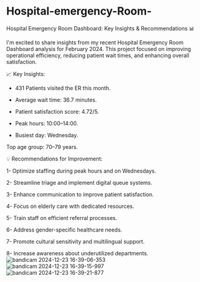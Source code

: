 # Hospital-emergency-Room-
Hospital Emergency Room Dashboard: Key Insights & Recommendations 📊

I'm excited to share insights from my recent Hospital Emergency Room Dashboard analysis for February 2024. This project focused on improving operational efficiency, reducing patient wait times, and enhancing overall satisfaction.

📈 Key Insights:

- 431 Patients visited the ER this month.

- Average wait time: 36.7 minutes.

- Patient satisfaction score: 4.72/5.

- Peak hours: 10:00–14:00.

- Busiest day: Wednesday.

Top age group: 70–79 years.

💡 Recommendations for Improvement:

1- Optimize staffing during peak hours and on Wednesdays.

2- Streamline triage and implement digital queue systems. 

3- Enhance communication to improve patient satisfaction. 

4- Focus on elderly care with dedicated resources. 

5- Train staff on efficient referral processes. 

6- Address gender-specific healthcare needs. 

7- Promote cultural sensitivity and multilingual support. 

8- Increase awareness about underutilized departments.
![bandicam 2024-12-23 16-39-06-353](https://github.com/user-attachments/assets/740056bd-380a-4fc7-90c1-97dfa0dd3d49)
![bandicam 2024-12-23 16-39-15-997](https://github.com/user-attachments/assets/43fe0453-4492-47bd-b02d-09d9e73eb8dc)
![bandicam 2024-12-23 16-39-21-877](https://github.com/user-attachments/assets/70829ec7-a236-4b1b-8385-27654fbd4372)
